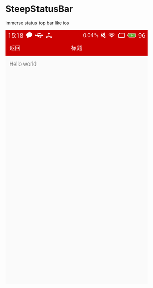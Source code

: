 # SteepStatusBar
immerse status top bar like ios

![示例图1](https://github.com/xmliu/SteepStatusBar/blob/master/raw/steepStatusBar1.png)
